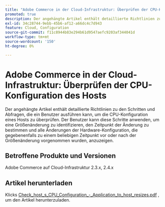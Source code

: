 ```yaml
---
title: "Adobe Commerce in der Cloud-Infrastruktur: Überprüfen der CPU-Konfiguration des Hosts"
promoted: true
description: Der angehängte Artikel enthält detaillierte Richtlinien zu den Schritten und Abfragen, die ein Benutzer ausführen kann, um die CPU-Konfiguration eines Hosts zu überprüfen. Der Benutzer kann diese Schritte anwenden, um eine Größenänderung zu identifizieren, den Zeitpunkt der Änderung zu bestimmen und alle Änderungen der Hardware-Konfiguration, die gegebenenfalls zu einem beliebigen Zeitpunkt vor oder nach der Größenänderung vorgenommen wurden, anzuzeigen.
exl-id: 34c28744-9ebb-45b6-af12-a66dc4c7d943
feature: Cloud, Configuration
source-git-commit: f11c8944b83e294b61d9547aefc9203af344041d
workflow-type: tm+mt
source-wordcount: '150'
ht-degree: 0%

---
```


# Adobe Commerce in der Cloud-Infrastruktur: Überprüfen der CPU-Konfiguration des Hosts

Der angehängte Artikel enthält detaillierte Richtlinien zu den Schritten und Abfragen, die ein Benutzer ausführen kann, um die CPU-Konfiguration eines Hosts zu überprüfen. Der Benutzer kann diese Schritte anwenden, um eine Größenänderung zu identifizieren, den Zeitpunkt der Änderung zu bestimmen und alle Änderungen der Hardware-Konfiguration, die gegebenenfalls zu einem beliebigen Zeitpunkt vor oder nach der Größenänderung vorgenommen wurden, anzuzeigen.

## Betroffene Produkte und Versionen

Adobe Commerce auf Cloud-Infrastruktur 2.3.x, 2.4.x

## Artikel herunterladen

Klicks [Check_host_s_CPU_Configuration_-_Application_to_host_resizes.pdf](assets/Check_host_s_CPU_Configuration_-_Application_to_host_resizes.pdf) , um den Artikel herunterzuladen.
